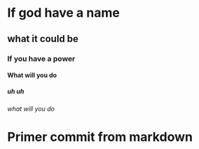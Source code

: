 # If god have a name
## what it could be
### If you have a power
#### What will you do
##### uh uh
###### what will you do





# Primer commit from markdown

